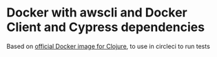 # Docker with awscli and Docker Client and Cypress dependencies
Based on [official Docker image for Clojure](https://registry.hub.docker.com/_/clojure/), to use in circleci to run tests

